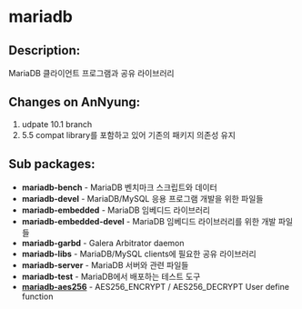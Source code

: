 # mariadb

## Description:

MariaDB 클라이언트 프로그램과 공유 라이브러리

## Changes on AnNyung:

1. udpate 10.1 branch
2. 5.5 compat library를 포함하고 있어 기존의 패키지 의존성 유지

## Sub packages:

* **mariadb-bench** - MariaDB 벤치마크 스크립트와 데이터
* **mariadb-devel** - MariaDB/MySQL 응용 프로그램 개발을 위한 파일들
* **mariadb-embedded** - MariaDB 임베디드 라이브러리
* **mariadb-embedded-devel** - MariaDB 임베디드 라이브러리를 위한 개발 파일들
* **mariadb-garbd** - Galera Arbitrator daemon
* **mariadb-libs** - MariaDB/MySQL clients에 필요한 공유 라이브러리
* **mariadb-server** - MariaDB 서버와 관련 파일들
* **mariadb-test** - MariaDB에서 배포하는 테스트 도구
* [**mariadb-aes256**](../annyung3-core-packages/pkg-core-mariadb-aes256.md) - AES256\_ENCRYPT / AES256\_DECRYPT User define function

